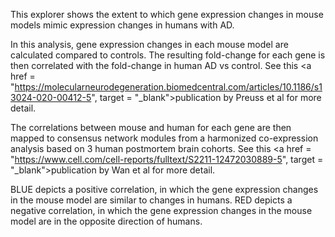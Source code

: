 This explorer shows the extent to which gene expression changes in mouse models mimic expression changes in humans with AD. 

In this analysis, gene expression changes in each mouse model are calculated compared to controls. The resulting fold-change for each gene is then correlated with the fold-change in human AD vs control. See this <a href = "https://molecularneurodegeneration.biomedcentral.com/articles/10.1186/s13024-020-00412-5", target = "_blank">publication by Preuss et al</a> for more detail. 

The correlations between mouse and human for each gene are then mapped to consensus network modules from a harmonized co-expression analysis based on 3 human postmortem brain cohorts. See this <a href = "https://www.cell.com/cell-reports/fulltext/S2211-12472030889-5", target = "_blank">publication by Wan et al</a> for more detail.  

BLUE depicts a positive correlation, in which the gene expression changes in the mouse model are similar to changes in humans. RED depicts a negative correlation, in which the gene expression changes in the mouse model are in the opposite direction of humans. 
